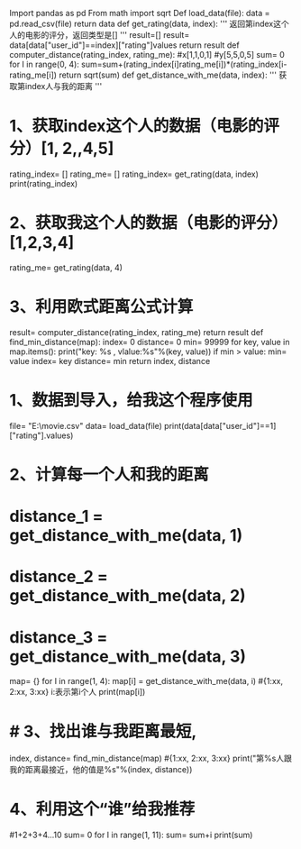 Import pandas as pd
From math import sqrt
Def load_data(file):
data = pd.read_csv(file)
return data
def get_rating(data, index):
'''
返回第index这个人的电影的评分，返回类型是[]
    '''
result=[]
result= data[data["user_id"]==index]["rating"]values
return result
def computer_distance(rating_index, rating_me):
#x[1,1,0,1]
#y[5,5,0,5]
sum= 0
for I in range(0, 4):
sum=sum+(rating_index[i]rating_me[i])*(rating_index[i-rating_me[i])
return sqrt(sum)
def get_distance_with_me(data, index):
'''
获取第index人与我的距离
    '''
# 1、获取index这个人的数据（电影的评分）[1, 2,,4,5]
rating_index= []
rating_me= []
rating_index= get_rating(data, index)
print(rating_index)
# 2、获取我这个人的数据（电影的评分）[1,2,3,4]
rating_me= get_rating(data, 4)
# 3、利用欧式距离公式计算
result= computer_distance(rating_index, rating_me)
return result
def find_min_distance(map):
index= 0
distance= 0
min= 99999
for key, value in map.items():
print("key: %s , vlalue:%s"%(key, value))
if min > value:
min= value
index= key
distance= min
return index, distance
# 1、数据到导入，给我这个程序使用
file= "E:\\movie.csv"
data= load_data(file)
print(data[data["user_id"]==1]["rating"].values)
# 2、计算每一个人和我的距离
# distance_1 = get_distance_with_me(data, 1)
# distance_2 = get_distance_with_me(data, 2)
# distance_3 = get_distance_with_me(data, 3)
map= {}
for I in range(1, 4):
map[i] = get_distance_with_me(data, i) #{1:xx, 2:xx, 3:xx} i:表示第i个人
print(map[i])
# # 3、找出谁与我距离最短,
index, distance= find_min_distance(map) #{1:xx, 2:xx, 3:xx}
print("第%s人跟我的距离最接近，他的值是%s"%(index, distance))
# 4、利用这个“谁”给我推荐
#1+2+3+4...10
sum= 0
for I in range(1, 11):
sum=  sum+i
print(sum)


